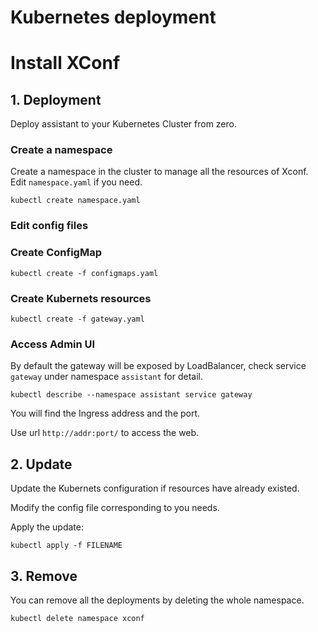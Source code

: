 # Kubernetes deployment

# Install XConf

## 1. Deployment

Deploy assistant to your Kubernetes Cluster from zero.

### Create a namespace

Create a namespace in the cluster to manage all the resources of Xconf. Edit `namespace.yaml` if you need.

```kubectl create namespace.yaml```

### Edit config files

### Create ConfigMap

```
kubectl create -f configmaps.yaml
```

### Create Kubernets resources

```
kubectl create -f gateway.yaml
```

### Access Admin UI

By default the gateway will be exposed by LoadBalancer, check service `gateway` under namespace `assistant` for detail.

`kubectl describe --namespace assistant service gateway`

You will find the Ingress address and the port.

Use url `http://addr:port/` to access the web.

## 2. Update

Update the Kubernets configuration if resources have already existed.

Modify the config file corresponding to you needs.

Apply the update:

```kubectl apply -f FILENAME```

## 3. Remove

You can remove all the deployments by deleting the whole namespace.

```kubectl delete namespace xconf```
